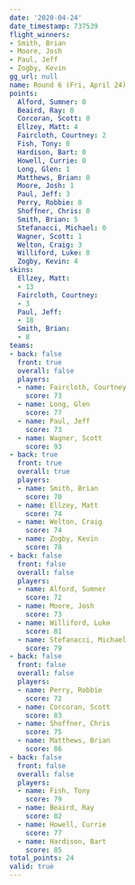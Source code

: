 ```yaml
---
date: '2020-04-24'
date_timestamp: 737539
flight_winners:
- Smith, Brian
- Moore, Josh
- Paul, Jeff
- Zogby, Kevin
gg_url: null
name: Round 6 (Fri, April 24)
points:
  Alford, Sumner: 0
  Beaird, Ray: 0
  Corcoran, Scott: 0
  Ellzey, Matt: 4
  Faircloth, Courtney: 2
  Fish, Tony: 0
  Hardison, Bart: 0
  Howell, Currie: 0
  Long, Glen: 1
  Matthews, Brian: 0
  Moore, Josh: 1
  Paul, Jeff: 3
  Perry, Robbie: 0
  Shoffner, Chris: 0
  Smith, Brian: 5
  Stefanacci, Michael: 0
  Wagner, Scott: 1
  Welton, Craig: 3
  Williford, Luke: 0
  Zogby, Kevin: 4
skins:
  Ellzey, Matt:
  - 13
  Faircloth, Courtney:
  - 3
  Paul, Jeff:
  - 18
  Smith, Brian:
  - 8
teams:
- back: false
  front: true
  overall: false
  players:
  - name: Faircloth, Courtney
    score: 73
  - name: Long, Glen
    score: 77
  - name: Paul, Jeff
    score: 73
  - name: Wagner, Scott
    score: 93
- back: true
  front: true
  overall: true
  players:
  - name: Smith, Brian
    score: 70
  - name: Ellzey, Matt
    score: 74
  - name: Welton, Craig
    score: 74
  - name: Zogby, Kevin
    score: 78
- back: false
  front: false
  overall: false
  players:
  - name: Alford, Sumner
    score: 72
  - name: Moore, Josh
    score: 73
  - name: Williford, Luke
    score: 81
  - name: Stefanacci, Michael
    score: 79
- back: false
  front: false
  overall: false
  players:
  - name: Perry, Robbie
    score: 72
  - name: Corcoran, Scott
    score: 83
  - name: Shoffner, Chris
    score: 75
  - name: Matthews, Brian
    score: 86
- back: false
  front: false
  overall: false
  players:
  - name: Fish, Tony
    score: 79
  - name: Beaird, Ray
    score: 82
  - name: Howell, Currie
    score: 77
  - name: Hardison, Bart
    score: 85
total_points: 24
valid: true
---
```

